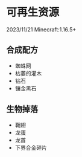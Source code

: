 # 可再生资源
2023/11/21
Minecraft:1.16.5+
## 合成配方
- 蜘蛛网
- 枯萎的灌木
- 钻石
- 镶金黑石
## 生物掉落
- 鞘翅
- 龙蛋
- 龙首
- 下界合金碎片
